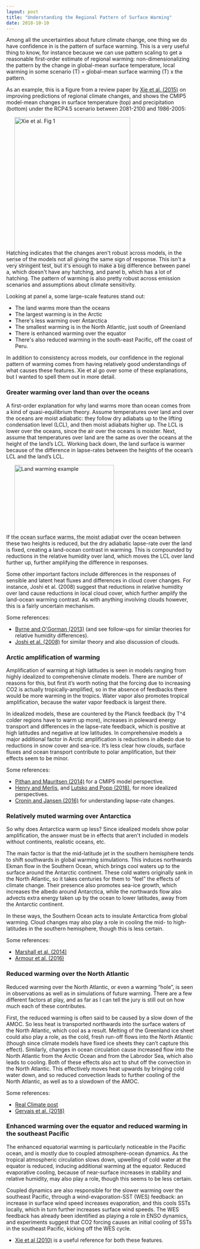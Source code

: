 ```yaml
---
layout: post
title: "Understanding the Regional Pattern of Surface Warming"
date: 2018-10-10
---
```


Among all the uncertainties about future climate change, one thing we do have confidence in is the pattern of surface warming. This is a very useful thing to know, for instance because we can use pattern scaling to get a reasonable first-order estimate of regional warming: non-dimensionalizing the pattern by the change in global-mean surface temperature, local warming in some scenario (T) = global-mean surface warming (T) x the pattern.  

As an example, this is a figure from a review paper by <a href="https://www.nature.com/articles/nclimate2689.pdf">Xie et al. (2015)</a> on improving predictions of regional climate changes, and shows the CMIP5 model-mean changes in surface temperature (top) and precipitation (bottom) under the RCP4.5 scenario between 2081-2100 and 1986-2005:

<img src="http://nicklutsko.github.io/notes/images/Xie_et_al_warming.png" alt="Xie et al. Fig 1" style="position:absolute; left:250px; width:310px;height:392px;" class="center">
<br /><br /><br /><br /><br /><br /><br /><br /><br /><br /><br /><br /><br /><br /><br /><br /><br /><br /><br /><br />

Hatching indicates that the changes aren't robust across models, in the sense of the models not all giving the same sign of response. This isn't a very stringent test, but it's enough to make a big difference between panel a, which doesn't have any hatching, and panel b, which has a lot of hatching. The pattern of warming is also pretty robust across emission scenarios and assumptions about climate sensitivity.

Looking at panel a, some large-scale features stand out:
<ul>
<li>The land warms more than the oceans</li>
<li>The largest warming is in the Arctic</li>
<li>There's less warming over Antarctica</li>
<li>The smallest warming is in the North Atlantic, just south of Greenland</li>
<li>There is enhanced warming over the equator</li>
<li>There's also reduced warming in the south-east Pacific, off the coast of Peru.</li>
</ul>

In addition to consistency across models, our confidence in the regional pattern of warming comes from having relatively good understandings of what causes these features. Xie et al go over some of these explanations, but I wanted to spell them out in more detail.

<h3>Greater warming over land than over the oceans</h3>

A first-order explanation for why land warms more than ocean comes from a kind of quasi-equilibrium theory. Assume temperatures over land and over the oceans are moist adiabatic: they follow dry adiabats up to the lifting condensation level (LCL), and then moist adiabats higher up. The LCL is lower over the oceans, since the air over the oceans is moister. Next, assume that temperatures over land are the same as over the oceans at the height of the land’s LCL. Working back down, the land surface is warmer because of the difference in lapse-rates between the heights of the ocean’s LCL and the land’s LCL. 

<img src="http://nicklutsko.github.io/notes/images/land_warming_example.png" alt="Land warming example" style="position:absolute; left:250px; width:266px;height:200px;" class="center">
<br /><br /><br /><br /><br /><br /><br /><br /><br /><br />

If the ocean surface warms, the moist adiabat over the ocean between these two heights is reduced, but the dry adiabatic lapse-rate over the land is fixed, creating a land-ocean contrast in warming. This is compounded by reductions in the relative humidity over land, which moves the LCL over land further up, further amplifying the difference in responses.

Some other important factors include differences in the responses of sensible and latent heat fluxes and differences in cloud cover changes. For instance, Joshi et al. (2008) suggest that reductions in relative humidity over land cause reductions in local cloud cover, which further amplify the land-ocean warming contrast. As with anything involving clouds however, this is a fairly uncertain mechanism.

Some references:
<ul>
<li><a href="http://www.mit.edu/~pog/src/byrne_land_ocean_warming_contrast_2013.pdf">Byrne and O'Gorman (2013)</a> (and see follow-ups for similar theories for relative humidity differences).</li>
<li><a href="https://link.springer.com/article/10.1007/s00382-007-0306-1">Joshi et al. (2008)</a> for similar theory and also discussion of clouds.</li>
</ul>

<h3>Arctic amplification of warming</h3>

Amplification of warming at high latitudes is seen in models ranging from highly idealized to comprehensive climate models. There are number of reasons for this, but first it’s worth noting that the forcing due to increasing CO2 is actually tropically-amplified, so in the absence of feedbacks there would be more warming in the tropics. Water vapor also promotes tropical amplification, because the water vapor feedback is largest there.

In idealized models, these are countered by the Planck feedback (by T^4 colder regions have to warm up more), increases in poleward energy transport and differences in the lapse-rate feedback, which is positive at high latitudes and negative at low latitudes.  In comprehensive models a major additional factor in Arctic amplification is reductions in albedo due to reductions in snow cover and sea-ice. It’s less clear how clouds, surface fluxes and ocean transport contribute to polar amplification, but their effects seem to be minor.

Some references:
<ul>
<li><a href="https://www.nature.com/articles/ngeo2071.pdf">Pithan and Mauritsen (2014)</a> for a CMIP5 model perspective.</li>
<li><a href="http://www.meteo.mcgill.ca/~tmerlis/publications/henry_linear_rad.pdf">Henry and Merlis</a>, and <a href="https://journals.ametsoc.org/doi/abs/10.1175/JCLI-D-18-0103.1">Lutsko and Popp (2018)</a>, for more idealized perspectives.</li>
<li><a href="http://web.mit.edu/~twcronin/www/document/CroninJansen2015.pdf">Cronin and Jansen (2016)</a> for understanding lapse-rate changes.</li>
</ul>

<h3>Relatively muted warming over Antarctica</h3>

So why does Antarctica warm up less? Since idealized models show polar amplification, the answer must be in effects that aren't included in models without continents, realistic oceans, etc.

The main factor is that the mid-latitude jet in the southern hemisphere tends to shift southwards in global warming simulations. This induces northwards Ekman flow in the Southern Ocean, which brings cool waters up to the surface around the Antarctic continent. These cold waters originally sank in the North Atlantic, so it takes centuries for them to “feel” the effects of climate change. Their presence also promotes sea-ice growth, which increases the albedo around Antarctica, while the northwards flow also advects extra energy taken up by the ocean to lower latitudes, away from the Antarctic continent.

In these ways, the Southern Ocean acts to insulate Antarctica from global warming. Cloud changes may also play a role in cooling the mid- to high-latitudes in the southern hemisphere, though this is less certain. 

Some references:
<ul>
<li><a href="http://rsta.royalsocietypublishing.org/content/372/2019/20130040">Marshall et al. (2014)</a></li>
<li><a href="https://www.nature.com/articles/ngeo2731.pdf">Armour et al. (2016)</a></li>
</ul>

<h3>Reduced warming over the North Atlantic</h3>

Reduced warming over the North Atlantic, or even a warming “hole”, is seen in observations as well as in simulations of future warming. There are a few different factors at play, and as far as I can tell the jury is still out on how much each of these contributes.

First, the reduced warming is often said to be caused by a slow down of the AMOC. So less heat is transported northwards into the surface waters of the North Atlantic, which cool as a result. Melting of the Greenland ice sheet could also play a role, as the cold, fresh run-off flows into the North Atlantic (though since climate models have fixed ice sheets they can’t capture this effect). Similarly, changes in ocean circulation cause increased flow into the North Atlantic from the Arctic Ocean and from the Labrodor Sea, which also leads to cooling. Both of these effects also act to shut off the convection in the North Atlantic. This effectively moves heat upwards by bringing cold water down, and so reduced convection leads to further cooling of the North Atlantic, as well as to a slowdown of the AMOC.

Some references:
<ul>
<li><a href="http://www.realclimate.org/index.php/archives/2018/05/if-you-doubt-that-the-amoc-has-weakened-read-this/">Real Climate post</a></li>
<li><a href="https://journals.ametsoc.org/doi/10.1175/JCLI-D-17-0635.1">Gervais et al. (2018)</a></li>
</ul>



<h3>Enhanced warming over the equator and reduced warming in the southeast Pacific</h3>

The enhanced equatorial warming is particularly noticeable in the Pacific ocean, and is mostly due to coupled atmosphere-ocean dynamics. As the tropical atmospheric circulation slows down, upwelling of cold water at the equator is reduced, inducing additional warming at the equator. Reduced evaporative cooling, because of near-surface increases in stability and relative humidity, may also play a role, though this seems to be less certain.

Coupled dynamics are also responsible for the slower warming over the southeast Pacific, through a wind-evaporation-SST (WES) feedback: an increase in surface wind speed increases evaporation, and this cools SSTs locally, which in turn further increases surface wind speeds. The WES feedback has already been identified as playing a role in ENSO dynamics, and experiments suggest that CO2 forcing causes an initial cooling of SSTs in the southeast Pacific, kicking off the WES cycle.

<ul>
<li><a href="https://journals.ametsoc.org/doi/pdf/10.1175/2009JCLI3329.1">Xie et al (2010)</a> is a useful reference for both these features.</li>
</ul>




